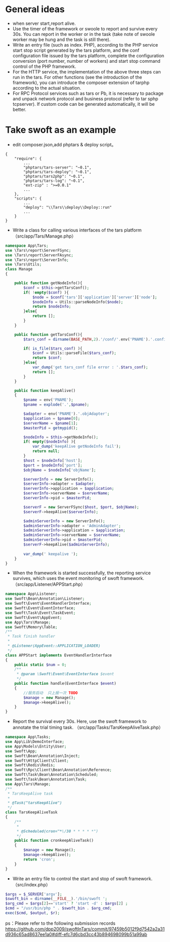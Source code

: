 
# General ideas
* when server start,report alive.
* Use the timer of the framework or swoole to report and survive every 30s. You can report in the worker or in the task (take note of swoole worker may be hung and the task is still there).
* Write an entry file (such as index. PHP), according to the PHP service start stop script generated by the tars platform, and the conf configuration file issued by the tars platform, complete the configuration conversion (port number, number of workers) and start stop command control of the PHP framework.
* For the HTTP service, the implementation of the above three steps can run in the tars. For other functions (see the introduction of the framework), you can introduce the composer extension of tarphp according to the actual situation.
* For RPC Protocol services such as tars or Pb, it is necessary to package and unpack network protocol and business protocol (refer to tar sphp tcpserver). If custom code can be generated automatically, it will be better.
  

# Take swoft as an example


* edit composer.json,add phptars & deploy script。

```
{
    "require": {
        ...
        "phptars/tars-server": "~0.1",
        "phptars/tars-deploy": "~0.1",
        "phptars/tars2php": "~0.1",
        "phptars/tars-log": "~0.1",
        "ext-zip" : ">=0.0.1"
        ...
    },
    "scripts": {
        ...
        "deploy": "\\Tars\\deploy\\Deploy::run"
        ...
    }
}
```

* Write a class for calling various interfaces of the tars platform （src/app/Tars/Manage.php）
```php
namespace App\Tars;
use \Tars\report\ServerFSync;
use \Tars\report\ServerFAsync;
use \Tars\report\ServerInfo;
use \Tars\Utils;
class Manage
{

    public function getNodeInfo(){
        $conf = $this->getTarsConf();
        if( !empty($conf) ){
            $node = $conf['tars']['application']['server']['node'];
            $nodeInfo = Utils::parseNodeInfo($node);
            return $nodeInfo;
        }else{
            return [];
        }
    }

    public function getTarsConf(){
        $tars_conf = dirname(BASE_PATH,2).'/conf/'.env('PNAME').'.config.conf';

        if( is_file($tars_conf) ){
            $conf = Utils::parseFile($tars_conf);
            return $conf;
        }else{
            var_dump('get tars_conf file error : '.$tars_conf);
            return [];
        }
    }

    public function keepAlive()
    {
        $pname = env('PNAME');
        $pname = explode('.',$pname);

        $adapter = env('PNAME').'.objAdapter';
        $application = $pname[0];
        $serverName = $pname[1];
        $masterPid = getmypid();

        $nodeInfo = $this->getNodeInfo();
        if( empty($nodeInfo) ){
            var_dump('keepAlive getNodeInfo fail');
            return null;
        }
        $host = $nodeInfo['host'];
        $port = $nodeInfo['port'];
        $objName = $nodeInfo['objName'];

        $serverInfo = new ServerInfo();
        $serverInfo->adapter = $adapter;
        $serverInfo->application = $application;
        $serverInfo->serverName = $serverName;
        $serverInfo->pid = $masterPid;

        $serverF = new ServerFSync($host, $port, $objName);
        $serverF->keepAlive($serverInfo);

        $adminServerInfo = new ServerInfo();
        $adminServerInfo->adapter = 'AdminAdapter';
        $adminServerInfo->application = $application;
        $adminServerInfo->serverName = $serverName;
        $adminServerInfo->pid = $masterPid;
        $serverF->keepAlive($adminServerInfo);
        
        var_dump(' keepalive ');
    }
}
```


* When the framework is started successfully, the reporting service survives, which uses the event monitoring of swoft framework. （src/app/Listener/APPStart.php）
```php
namespace App\Listener;
use Swoft\Bean\Annotation\Listener;
use Swoft\Event\EventHandlerInterface;
use Swoft\Event\EventInterface;
use Swoft\Task\Event\TaskEvent;
use Swoft\Event\AppEvent;
use App\Tars\Manage;
use Swoft\Memory\Table;
/**
 * Task finish handler
 *
 * @Listener(AppEvent::APPLICATION_LOADER)
 */
class APPStart implements EventHandlerInterface
{
    public static $num = 0;
    /**
     * @param \Swoft\Event\EventInterface $event
     */
    public function handle(EventInterface $event)
    {
        //服务启动  只上报一次 TODO
        $manage = new Manage();
        $manage->keepAlive();
    }
}
```

* Report the survival every 30s. Here, use the swoft framework to annotate the trial timing task. （src/app/Tasks/TarsKeepAliveTask.php）
```php
namespace App\Tasks;
use App\Lib\DemoInterface;
use App\Models\Entity\User;
use Swoft\App;
use Swoft\Bean\Annotation\Inject;
use Swoft\HttpClient\Client;
use Swoft\Redis\Redis;
use Swoft\Rpc\Client\Bean\Annotation\Reference;
use Swoft\Task\Bean\Annotation\Scheduled;
use Swoft\Task\Bean\Annotation\Task;
use App\Tars\Manage;
/**
 * TarsKeepAlive task
 *
 * @Task("tarsKeepAlive")
 */
class TarsKeepAliveTask
{
    /**
     *
     * @Scheduled(cron="*\/30 * * * * *")
     */
    public function cronkeepAliveTask()
    {
        $manage = new Manage();
        $manage->keepAlive();
        return 'cron';
    }
}
```

* Write an entry file to control the start and stop of swoft framework. （src/index.php）
```php
$args = $_SERVER['argv'];
$swoft_bin = dirname(__FILE__).'/bin/swoft ';
$arg_cmd = $args[2]=='start' ? 'start -d' : $args[2] ;
$cmd = "/usr/bin/php " . $swoft_bin . $arg_cmd;
exec($cmd, $output, $r);
```

ps：Please refer to the following submission records
    https://github.com/dpp2009/swoftInTars/commit/97459b5012f9d7542a2a31d936c65ad8637ee1a0#diff-efc7d6cbd3cc43b894698099b51a99ab


